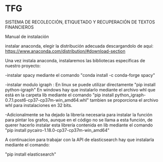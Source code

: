 # TFG
SISTEMA DE RECOLECCIÓN, ETIQUETADO Y RECUPERACIÓN DE TEXTOS FINANCIEROS

Manual de instalación

instalar anaconda, elegir la distribución adecuada descargandolo de aquí:
https://www.anaconda.com/distribution/#download-section

Una vez instala anaconda, instalaremos las bibliotecas específicas de nuestro proyecto:

-instalar spacy mediante el comando "conda install -c conda-forge spacy"

-instalar modulo igraph :
En linux se puede utilizar directamente 
"pip install python-igraph"
En windows hay que instalarlo mediante el archivo whl que está en la carpeta lib mediante el comando "pip install python_igraph-0.7.1.post6-cp37-cp37m-win_amd64.whl" tambien se proporciona el archivo whl para instalaciones en 32 bits.

-Adicionalmente se ha dejado la librería necesaria para instalar la función para pintar los grafos, 
aunque en el código no se llama a esta función, de querer hacerlo instalar esta librería contenida en lib mediante el comando
"pip install pycairo-1.18.0-cp37-cp37m-win_amd64"

A continuacion para trabajar con la API de elasticsearch hay que instalarla mediante el comando:

"pip install elasticsearch"

